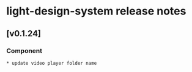 # light-design-system release notes

## [v0.1.24]

### Component

    * update video player folder name
